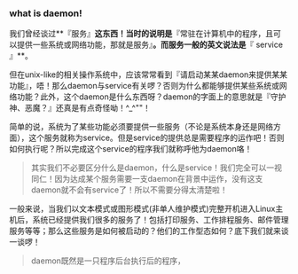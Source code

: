 ### what is daemon!

我们曾经谈过**『服务』**这东西！当时的说明是**『常驻在计算机中的程序，且可以提供一些系统或网络功能，那就是服务』**。而服务一般的英文说法是**『 service 』**。

但在unix-like的相关操作系统中，应该常常看到『请启动某某daemon来提供某某功能』，唔！那么daemon与service有关啰？否则为什么都能够提供某些系统或网络功能？此外，这个daemon是什么东西呀？daemon的字面上的意思就是『守护神、恶魔？』还真是有点奇怪呦！^_^""！

简单的说，系统为了某些功能必须要提供一些服务（不论是系统本身还是网络方面），这个服务就称为service。但是service的提供总是需要程序的运作吧！否则如何执行呢？所以完成这个service的程序我们就称呼他为daemon咯！

> 其实我们不必要区分什么是daemon，什么是service！我们完全可以一视同仁！因为达成某个服务需要一支daemon在背景中运作，没有这支daemon就不会有service了！所以不需要分得太清楚啦！

一般来说，当我们以文本模式或图形模式(非单人维护模式)完整开机进入Linux主机后，系统已经提供我们很多的服务了！包括打印服务、工作排程服务、邮件管理服务等等；那么这些服务是如何被启动的？他们的工作型态如何？底下我们就来谈一谈啰！

> daemon既然是一只程序后台执行后的程序，